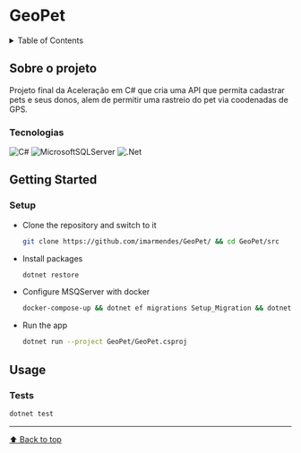 # GeoPet

<details>
  <summary>Table of Contents</summary>
 <ol>
    <li>
      <a href="#about-the-project">About The Project</a>
      <ul>
        <li><a href="#technologies">Technologies</a></li>
      </ul>
    </li>
    <li>
      <a href="#getting-started">Getting Started</a>
      <ul>
        <li><a href="#setup">Setup</a></li>
      </ul>
    </li>
    <li><a href="#usage">Usage</a></li>
     <ul>
        <li><a href="#tests">Tests</a></li>
      </ul>
  </ol>
</details>

## Sobre o projeto

Projeto final da Aceleração em C# que cria uma API que permita cadastrar pets e seus donos,
alem de permitir uma rastreio do pet via coodenadas de GPS.

### Tecnologias

![C#][c#]
![MicrosoftSQLServer][microsoftSQLServer]
![.Net][.net]

</details>

## Getting Started

### Setup

- Clone the repository and switch to it

  ```bash
  git clone https://github.com/imarmendes/GeoPet/ && cd GeoPet/src
  ```

- Install packages

  ```bash
  dotnet restore
  ```

- Configure MSQServer with docker

  ```bash
  docker-compose-up && dotnet ef migrations Setup_Migration && dotnet ef update
  
  ```

- Run the app

  ```bash
  dotnet run --project GeoPet/GeoPet.csproj
  ```

## Usage

### Tests

  ```bash
  dotnet test
  ```

---

[⬆ Back to top](#geopet)  

<!-- MARKDOWN LINKS & IMAGES -->

[c#]: https://img.shields.io/badge/c%23-%23239120.svg?style=for-the-badge&logo=c-sharp&logoColor=white
[microsoftSQLServer]: https://img.shields.io/badge/Microsoft%20SQL%20Server-CC2927?style=for-the-badge&logo=microsoft%20sql%20server&logoColor=white
[.net]: https://img.shields.io/badge/.NET-5C2D91?style=for-the-badge&logo=.net&logoColor=white
